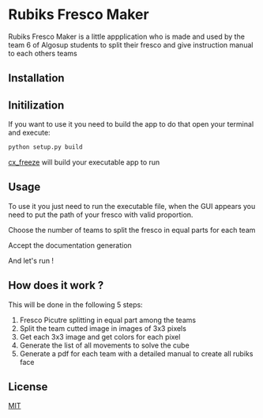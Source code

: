 # Rubiks Fresco Maker

Rubiks Fresco Maker is a little appplication who is made and used by the team 6 of Algosup students to split their fresco and give instruction manual to each others teams

## Installation


## Initilization

If you want to use it you need to build the app to do that open your terminal and execute:

```bash
python setup.py build
```

[cx_freeze](https://cx-freeze.readthedocs.io/en/stable/) will build your executable app to run

## Usage

To use it you just need to run the executable file, when the GUI appears you need to put the path of your fresco with valid proportion.

Choose the number of teams to split the fresco in equal parts for each team

Accept the documentation generation

And let's run !


## How does it work ?

This will be done in the following 5 steps:

1. Fresco Picutre splitting in equal part among the teams
2. Split the team cutted image in images of 3x3 pixels
3. Get each 3x3 image and get colors for each pixel
4. Generate the list of all movements to solve the cube
5. Generate a pdf for each team with a detailed manual to create all rubiks face


## License

[MIT](https://choosealicense.com/licenses/mit/)